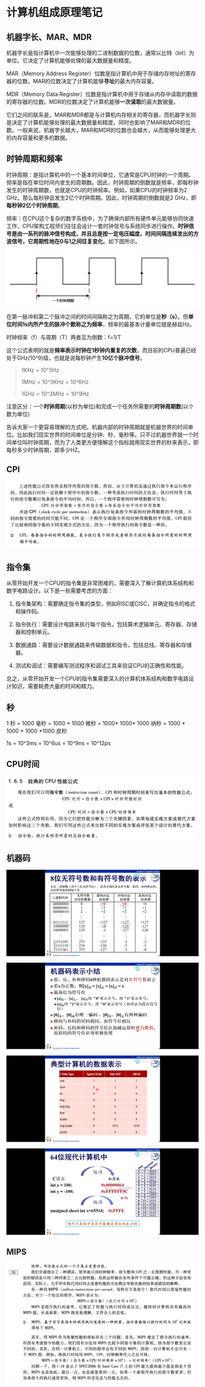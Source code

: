 # 计算机组成原理笔记

## 机器字长、MAR、MDR

机器字长是指计算机中一次能够处理的二进制数据的位数，通常以比特（bit）为单位。它决定了计算机能够处理的最大数据量和精度。

MAR（Memory Address Register）位数是指计算机中用于存储内存地址的寄存器的位数。MAR的位数决定了计算机能够**寻址**的最大内存容量。

MDR（Memory Data Register）位数是指计算机中用于存储从内存中读取的数据的寄存器的位数。MDR的位数决定了计算机能够**一次读取**的最大数据量。

它们之间的联系是，MAR和MDR都是与计算机内存相关的寄存器，而机器字长则是决定了计算机能够处理的最大数据量和精度，同时也影响了MAR和MDR的位数。一般来说，机器字长越大，MAR和MDR的位数也会越大，从而能够处理更大的内存容量和更多的数据。

## 时钟周期和频率

时钟周期：是指计算机中的一个基本时间单位，它通常是CPU时钟的一个周期。频率是指在单位时间内发生的周期数。因此，时钟周期的倒数就是频率，即每秒钟发生的时钟周期数，也就是CPU的时钟频率。例如，如果CPU的时钟频率为2 GHz，那么每秒钟会发生2亿个时钟周期。因此，时钟周期的倒数就是2 GHz，即**每秒钟2亿个时钟周期**。

频率：在CPU这个复杂的数字系统中，为了确保内部所有硬件单元能够协同快速工作，CPU架构工程师们往往会设计一套时钟信号与系统同步进行操作。**时钟信号是由一系列的脉冲信号构成，并且总是按一定电压幅度、时间间隔连续发出的方波信号，它周期性地在0与1之间往复变化**。如下图所示。

![](计算机组成原理笔记/01.png)

在第一脉冲和第二个脉冲之间的时间间隔称之为周期，它的单位是**秒（s）**。但**单位时间1s内所产生的脉冲个数称之为频率**，频率的最基本计量单位就是赫兹Hz。

时钟频率（f）与周期（T）两者互为倒数：f=1/T

这个公式表明的就是**频率表示时钟在1秒钟内重复的次数**，而目前的CPU普遍已经处于GHz(10^9)级，也就是说每秒钟产生**10亿个脉冲信号**。

> 1KHz =  10^3Hz   
>
> 1MHz =  10^3KHz   = 10^6Hz   
>
> 1GHz =  10^3MHz      = 10^9Hz   

注意区分：一个**时钟周期**(以秒为单位)和完成一个任务所需要的**时钟周期数**(以个数为单位)

告诉大家一个更容易理解的方式吧。机器内部的时钟周期就是机器世界的时间单位。比如我们现实世界的时间单位是分钟、秒、毫秒等。只不过机器世界就一个时间单位叫时钟周期，而为了人类更方便理解这个指标就用现实世界的秒来表示，即每秒多少时钟周期，即多少HZ。

## CPI

![](计算机组成原理笔记/02.png)

## 指令集

从零开始开发一个CPU的指令集是非常困难的，需要深入了解计算机体系结构和数字电路设计。以下是一些需要考虑的方面：

1. 指令集架构：需要确定指令集的类型，例如RISC或CISC，并确定指令的格式和操作码。

2. 指令执行：需要设计电路来执行每个指令，包括算术逻辑单元、寄存器、存储器和控制单元。

3. 数据通路：需要设计数据通路来传输数据和指令，包括总线、寄存器和存储器。

4. 测试和调试：需要编写测试程序和调试工具来验证CPU的正确性和性能。

总之，从零开始开发一个CPU的指令集需要深入的计算机体系结构和数字电路设计知识，需要耗费大量的时间和精力。

## 秒

1 秒 = 1000 毫秒 = 1000 * 1000 微秒 = 1000* 1000* 1000 纳秒 = 1000 * 1000 * 1000 *1000 皮秒

1s =      10^3ms =           10^6us          = 10^9ns                           = 10^12ps

## CPU时间

![](计算机组成原理笔记/03.png)

## 机器码

![](计算机组成原理笔记/04.jpg)

![](计算机组成原理笔记/05.jpg)

![](计算机组成原理笔记/06.jpg)

![](计算机组成原理笔记/07.jpg)

## MIPS

![](计算机组成原理笔记/08.png)

